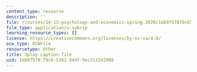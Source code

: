 ```yaml
---
content_type: resource
description: ''
file: /courses/14-13-psychology-and-economics-spring-2020/1eb9757879c65382949f9ec211542968_szy8tLyFS-Q.vtt
file_type: application/x-subrip
learning_resource_types: []
license: https://creativecommons.org/licenses/by-nc-sa/4.0/
ocw_type: OCWFile
resourcetype: Other
title: 3play caption file
uid: 1eb97578-79c6-5382-949f-9ec211542968
---
```

